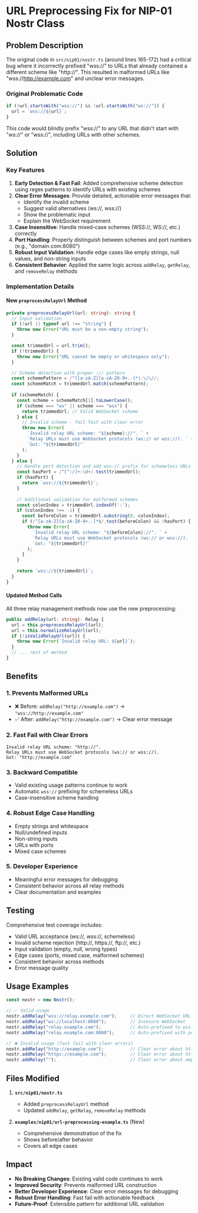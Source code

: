 # URL Preprocessing Fix for NIP-01 Nostr Class

## Problem Description

The original code in `src/nip01/nostr.ts` (around lines 165-172) had a critical bug where it incorrectly prefixed "wss://" to URLs that already contained a different scheme like "http://". This resulted in malformed URLs like "wss://http://example.com" and unclear error messages.

### Original Problematic Code

```typescript
if (!url.startsWith("wss://") && !url.startsWith("ws://")) {
  url = `wss://${url}`;
}
```

This code would blindly prefix "wss://" to any URL that didn't start with "ws://" or "wss://", including URLs with other schemes.

## Solution

### Key Features

1. **Early Detection & Fast Fail**: Added comprehensive scheme detection using regex patterns to identify URLs with existing schemes
2. **Clear Error Messages**: Provide detailed, actionable error messages that:
   - Identify the invalid scheme
   - Suggest valid alternatives (ws://, wss://)
   - Show the problematic input
   - Explain the WebSocket requirement
3. **Case Insensitive**: Handle mixed-case schemes (WSS://, WS://, etc.) correctly
4. **Port Handling**: Properly distinguish between schemes and port numbers (e.g., "domain.com:8080")
5. **Robust Input Validation**: Handle edge cases like empty strings, null values, and non-string inputs
6. **Consistent Behavior**: Applied the same logic across `addRelay`, `getRelay`, and `removeRelay` methods

### Implementation Details

#### New `preprocessRelayUrl` Method

```typescript
private preprocessRelayUrl(url: string): string {
  // Input validation
  if (!url || typeof url !== "string") {
    throw new Error("URL must be a non-empty string");
  }

  const trimmedUrl = url.trim();
  if (!trimmedUrl) {
    throw new Error("URL cannot be empty or whitespace only");
  }

  // Scheme detection with proper :// pattern
  const schemePattern = /^([a-zA-Z][a-zA-Z0-9+.-]*):\/\//;
  const schemeMatch = trimmedUrl.match(schemePattern);
  
  if (schemeMatch) {
    const scheme = schemeMatch[1].toLowerCase();
    if (scheme === "ws" || scheme === "wss") {
      return trimmedUrl; // Valid WebSocket scheme
    } else {
      // Invalid scheme - fail fast with clear error
      throw new Error(
        `Invalid relay URL scheme: "${scheme}://". ` +
        `Relay URLs must use WebSocket protocols (ws:// or wss://). ` +
        `Got: "${trimmedUrl}"`
      );
    }
  } else {
    // Handle port detection and add wss:// prefix for schemeless URLs
    const hasPort = /^[^:/]+:\d+/.test(trimmedUrl);
    if (hasPort) {
      return `wss://${trimmedUrl}`;
    }
    
    // Additional validation for malformed schemes
    const colonIndex = trimmedUrl.indexOf(':');
    if (colonIndex !== -1) {
      const beforeColon = trimmedUrl.substring(0, colonIndex);
      if (/^[a-zA-Z][a-zA-Z0-9+.-]*$/.test(beforeColon) && !hasPort) {
        throw new Error(
          `Invalid relay URL scheme: "${beforeColon}://". ` +
          `Relay URLs must use WebSocket protocols (ws:// or wss://). ` +
          `Got: "${trimmedUrl}"`
        );
      }
    }
    
    return `wss://${trimmedUrl}`;
  }
}
```

#### Updated Method Calls

All three relay management methods now use the new preprocessing:

```typescript
public addRelay(url: string): Relay {
  url = this.preprocessRelayUrl(url);
  url = this.normalizeRelayUrl(url);
  if (!isValidRelayUrl(url)) {
    throw new Error(`Invalid relay URL: ${url}`);
  }
  // ... rest of method
}
```

## Benefits

### 1. **Prevents Malformed URLs**
- ❌ Before: `addRelay("http://example.com")` → `"wss://http://example.com"`
- ✅ After: `addRelay("http://example.com")` → Clear error message

### 2. **Fast Fail with Clear Errors**
```
Invalid relay URL scheme: "http://". 
Relay URLs must use WebSocket protocols (ws:// or wss://). 
Got: "http://example.com"
```

### 3. **Backward Compatible**
- Valid existing usage patterns continue to work
- Automatic `wss://` prefixing for schemeless URLs
- Case-insensitive scheme handling

### 4. **Robust Edge Case Handling**
- Empty strings and whitespace
- Null/undefined inputs
- Non-string inputs
- URLs with ports
- Mixed case schemes

### 5. **Developer Experience**
- Meaningful error messages for debugging
- Consistent behavior across all relay methods
- Clear documentation and examples

## Testing

Comprehensive test coverage includes:
- Valid URL acceptance (ws://, wss://, schemeless)
- Invalid scheme rejection (http://, https://, ftp://, etc.)
- Input validation (empty, null, wrong types)
- Edge cases (ports, mixed case, malformed schemes)
- Consistent behavior across methods
- Error message quality

## Usage Examples

```typescript
const nostr = new Nostr();

// ✅ Valid usage
nostr.addRelay("wss://relay.example.com");     // Direct WebSocket URL
nostr.addRelay("ws://localhost:8080");         // Insecure WebSocket  
nostr.addRelay("relay.example.com");           // Auto-prefixed to wss://
nostr.addRelay("relay.example.com:8080");      // Auto-prefixed with port

// ❌ Invalid usage (fast fail with clear errors)
nostr.addRelay("http://example.com");          // Clear error about http://
nostr.addRelay("https://example.com");         // Clear error about https://
nostr.addRelay("");                            // Clear error about empty input
```

## Files Modified

1. **`src/nip01/nostr.ts`**
   - Added `preprocessRelayUrl` method
   - Updated `addRelay`, `getRelay`, `removeRelay` methods

2. **`examples/nip01/url-preprocessing-example.ts`** (New)
   - Comprehensive demonstration of the fix
   - Shows before/after behavior
   - Covers all edge cases

## Impact

- **No Breaking Changes**: Existing valid code continues to work
- **Improved Security**: Prevents malformed URL construction
- **Better Developer Experience**: Clear error messages for debugging
- **Robust Error Handling**: Fast fail with actionable feedback
- **Future-Proof**: Extensible pattern for additional URL validation 